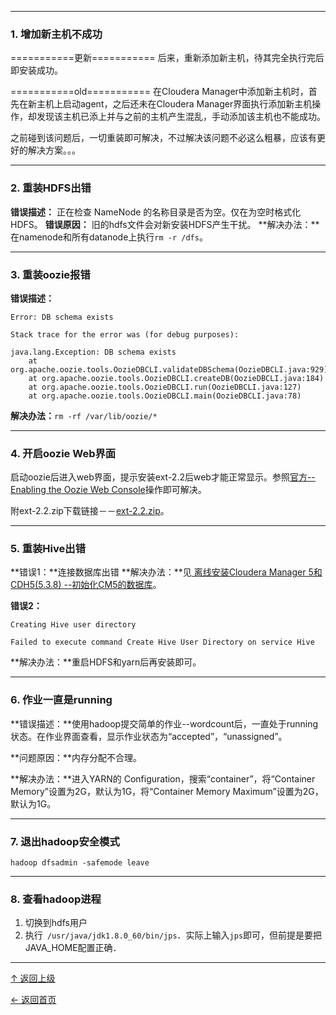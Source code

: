 
---
### 1. 增加新主机不成功

===========更新===========
后来，重新添加新主机，待其完全执行完后即安装成功。

===========old===========
在Cloudera Manager中添加新主机时，首先在新主机上启动agent，之后还未在Cloudera Manager界面执行添加新主机操作，却发现该主机已添上并与之前的主机产生混乱，手动添加该主机也不能成功。

之前碰到该问题后，一切重装即可解决，不过解决该问题不必这么粗暴，应该有更好的解决方案。。。

---
### 2. 重装HDFS出错

**错误描述：** 正在检查 NameNode 的名称目录是否为空。仅在为空时格式化 HDFS。
**错误原因：** 旧的hdfs文件会对新安装HDFS产生干扰。
**解决办法：**在namenode和所有datanode上执行`rm -r /dfs`。

---
### 3. 重装oozie报错

**错误描述：**
```
Error: DB schema exists

Stack trace for the error was (for debug purposes):

java.lang.Exception: DB schema exists
	at org.apache.oozie.tools.OozieDBCLI.validateDBSchema(OozieDBCLI.java:929)
	at org.apache.oozie.tools.OozieDBCLI.createDB(OozieDBCLI.java:184)
	at org.apache.oozie.tools.OozieDBCLI.run(OozieDBCLI.java:127)
	at org.apache.oozie.tools.OozieDBCLI.main(OozieDBCLI.java:78)
```

**解决办法：**`rm -rf /var/lib/oozie/*`

---
### 4. 开启oozie Web界面
启动oozie后进入web界面，提示安装ext-2.2后web才能正常显示。参照[官方--Enabling the Oozie Web Console](http://www.cloudera.com/content/www/en-us/documentation/enterprise/latest/topics/admin_oozie_console.html#concept_fl3_35t_2r_unique_1)操作即可解决。

附ext-2.2.zip下载链接－－[ext-2.2.zip](http://tiny.cloudera.com/oozie-ext-2.2)。

---
### 5. 重装Hive出错

**错误1：**连接数据库出错
**解决办法：**见[ 离线安装Cloudera Manager 5和CDH5(5.3.8) --初始化CM5的数据库](http://blog.csdn.net/u012948976/article/details/49702845)。
	

**错误2：**

	Creating Hive user directory
	
	Failed to execute command Create Hive User Directory on service Hive

**解决办法：**重启HDFS和yarn后再安装即可。

---
### 6. 作业一直是running

**错误描述：**使用hadoop提交简单的作业--wordcount后，一直处于running状态。在作业界面查看，显示作业状态为“accepted”，“unassigned”。

**问题原因：**内存分配不合理。

**解决办法：**进入YARN的 Configuration，搜索“container”，将“Container Memory”设置为2G，默认为1G，将“Container Memory Maximum”设置为2G，默认为1G。

---
### 7. 退出hadoop安全模式

	hadoop dfsadmin -safemode leave 

---
### 8. 查看hadoop进程
1. 切换到hdfs用户
2. 执行` /usr/java/jdk1.8.0_60/bin/jps`．实际上输入`jps`即可，但前提是要把JAVA_HOME配置正确．


----
[↑ 返回上级](https://github.com/asin929/linux-software/blob/master/Big-Data/Big-Data.md)

[← 返回首页](https://github.com/asin929/linux-software)
